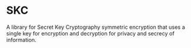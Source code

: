 # SKC
A library for Secret Key Cryptography symmetric encryption that uses a single key for encryption and decryption for privacy and secrecy of information.
